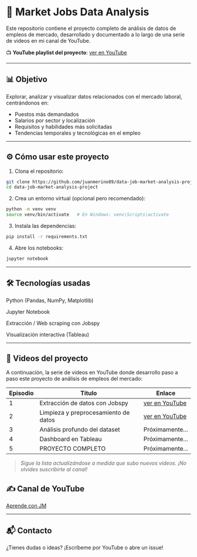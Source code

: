 # 🧠 Market Jobs Data Analysis

Este repositorio contiene el proyecto completo de análisis de datos de empleos de mercado, desarrollado y documentado a lo largo de una serie de videos en mi canal de YouTube.

📺 **YouTube playlist del proyecto**: [ver en YouTube](https://www.youtube.com/playlist?list=PLGQSYoAPO2ZFi2VI5RFmOJpDnTU3gPVx_)

---

## 📊 Objetivo

Explorar, analizar y visualizar datos relacionados con el mercado laboral, centrándonos en:

- Puestos más demandados
- Salarios por sector y localización
- Requisitos y habilidades más solicitadas
- Tendencias temporales y tecnológicas en el empleo

---


## ⚙️ Cómo usar este proyecto

1. Clona el repositorio:

```bash
git clone https://github.com/juanmerino89/data-job-market-analysis-project.git
cd data-job-market-analysis-project
```

2. Crea un entorno virtual (opcional pero recomendado):


```bash
python -m venv venv
source venv/bin/activate   # En Windows: venv\Scripts\activate
```

3. Instala las dependencias:

```bash
pip install -r requirements.txt
```

4. Abre los notebooks:

```bash
jupyter notebook
```

---

## 🛠 Tecnologías usadas

Python (Pandas, NumPy, Matplotlib)

Jupyter Notebook

Extracción / Web scraping con Jobspy

Visualización interactiva (Tableau)

---

## 🎥 Videos del proyecto

A continuación, la serie de videos en YouTube donde desarrollo paso a paso este proyecto de análisis de empleos del mercado:

| Episodio | Título | Enlace |
|----------|--------|--------|
| 1 | Extracción de datos con Jobspy | [ver en YouTube](https://youtu.be/3NibxuhfgwE?si=9TDZTJXi7sIJanPt) |
| 2 | Limpieza y preprocesamiento de datos | [ver en YouTube](https://youtu.be/mGZgbg3sK4Q) |
| 3 | Análisis profundo del dataset | Próximamente... |
| 4 | Dashboard en Tableau | Próximamente... |
| 5 | PROYECTO COMPLETO | Próximamente... |

> *Sigue la lista actualizándose a medida que subo nuevos videos. ¡No olvides suscribirte al canal!*



## ✍️ Canal de YouTube
[Aprende con JM](https://youtube.com/@aprendeconJM)

---

## 📬 Contacto
¿Tienes dudas o ideas? ¡Escríbeme por YouTube o abre un issue!


